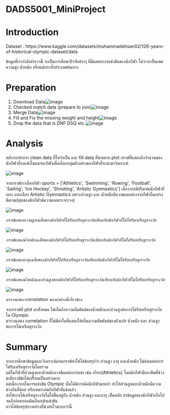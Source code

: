 # DADS5001_MiniProject
<h1>Introduction</h1>
  Dataset : https://www.kaggle.com/datasets/muhammadehsan02/126-years-of-historical-olympic-dataset/data
  <p>ข้อมูลที่เรากำลังสำรวจนี้ จะเป็นการศึกษาปัจจัยต่างๆ ที่มีผลต่อการแข่งขันของนักกีฬา ไม่ว่าจะเป็นเพศ ความสูง น้ำหนัก หรือแม้กระทั่งประเทศต้นทาง</p>

<h1>Preparation</h1>

  1. Download Data![image](https://github.com/user-attachments/assets/afad997d-ca00-4b4e-a1e1-560df655835a)
  2. Checked match data (prepare to join)![image](https://github.com/user-attachments/assets/a3d40338-70d4-4bfb-9414-78a5eb29752b)
  3. Merge Data![image](https://github.com/user-attachments/assets/cfbfa404-4205-4153-b4a3-010d0fa55e57)
  4. Fill and Fix the missing weight and height![image](https://github.com/user-attachments/assets/40455fdd-5c44-4f12-b8c5-14b2093e3fb3)
  5. Drop the data that is DNF DSQ etc.![image](https://github.com/user-attachments/assets/03a1d247-4945-49c6-9139-b1c588593954)

<h1>Analysis</h1>
  หลังจากทำการ clean data ที่ไม่จำเป็น และ fill data ที่ขาดหาย plot กราฟที่แสดงถึงจำนวนของนักกีฬาที่ลงแข่งในแตจ่ละกีฬาเพื่อเลือกกลุ่มตัวอย่างของกีฬาที่จะนำมาวิเคราะห์
  
  ![image](https://github.com/user-attachments/assets/e9c6921c-ac5e-4ffa-aa58-5ac1e5a6f7db)

  จากกราฟเราเลือกกีฬา sports = ['Athletics', 'Swimming', 'Rowing', 'Football', 'Sailing', 'Ice Hockey', 'Shooting', 'Artistic Gymnastics']
  เนื่องจากมีปริมาณนักกีฬาที่เยอะ และเลือก Artistic Gymnastics เพราะส่วนสูง และ น้ำหนักมีความแตกต่างจากกีฬาอื่นอย่างชัดเจน(หุ่นของนักกีฬามีความเฉพาะเจาะจง)<br>

  ![image](https://github.com/user-attachments/assets/df819bb7-4535-45d5-9e37-31e429c6d7a3)
  
  <I> กราฟแสดงความสูงเฉลี่ยของนักกีฬาที่ได้รับเหรียญรางวัลเทียบกับนักกีฬาที่ไม่ได้รับเหรียญรางวัล</I>

  ![image](https://github.com/user-attachments/assets/efa9d700-3890-4cea-b099-7644032ef7d6)
  
  <I> กราฟแสดงน้ำหนักเฉลี่ยของนักกีฬาที่ได้รับเหรียญรางวัลเทียบกับนักกีฬาที่ไม่ได้รับเหรียญรางวัล</I>

  ![image](https://github.com/user-attachments/assets/b03ca5fe-18d8-401b-ad65-67512601d753)


  <I> กราฟแสดงอายุเฉลี่ยของนักกีฬาที่ได้รับเหรียญรางวัลเทียบกับนักกีฬาที่ไม่ได้รับเหรียญรางวัล</I>

  ![image](https://github.com/user-attachments/assets/04919c40-2943-46df-8f9c-ef54125d59c7)
  
  <I> กราฟแสดงน้ำหนักและส่วนสูงของนักกีฬาที่ได้รับเหรียญรางวัลเทียบกับนักกีฬาที่ไม่ได้รับเหรียญรางวัล</I>

  ![image](https://github.com/user-attachments/assets/e7450c25-8883-467e-b67f-44391564078c)
  
  <I> ตารางแสดง correlation ของค่าต่างที่เกี่ยวข้อง</I>


  จากกราฟที่ plot มาทั้งหมด ไม่เห็นถึงความสัมพันธ์ของน้ำหนักและส่วนสูงต่อการได้รับเหรียญรางวัลใน Olympic <br>
  ตารางแสดง correlation ก็ไม่มีค่าใดที่แสดงให้เห็นความสัมพันธ์ของตัวแปร น้ำหนัก และ ส่วนสูง ต่อการได้เหรียญรางวัล

<h1>Summary</h1>
  จากการศึกษาข้อมูลและวิเคราะห์ผ่านกราฟทำให้ได้ข้อสรุปว่า ส่วนสูง อายุ และน้ำหนัก ไม่ส่งผลต่อการได้รับเหรียญรางวัลโดยรวม <br>
  แม้ในกีฬาที่ส่วนสูงและน้ำหนักอาจมีผลต่อการแข่ง เช่น กรีฑา(Athletics) โดยนักกีฬามืออาชีพที่ช่วงขาที่ยาวมีข้อได้เปรียบเป็นอย่างมาก<br>
  แต่เนื่องจากในการแข่งขัน Olympic นั้นได้มีการคัดนักกีฬามาแล้ว ทำให้ส่วนสูงและน้ำหนักมีความต่างกันที่น้อย หรือเหมาะสมกับกีฬาที่แข่งแล้ว <br>
  ทำให้การได้เหรียญรางวัลไม่ได้ขึ้นอยู่กับ น้ำหนัก ส่วนสูง และอายุ เป็นหลัก ถ้าข้อมูลของนักกีฬาเก็บไปจนถึงก่อนรอบคัดเลือกเข้าแข่งขัน <br>
  อาจได้ข้อสรุปบางอย่างที่น่าสนใจมากกว่านี้
  


